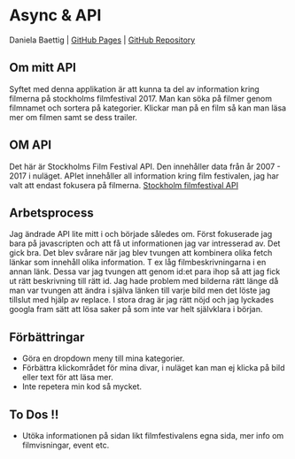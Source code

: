 # Async & API
Daniela Baettig | [GitHub Pages]( https://dbaettig.github.io/stockholmfilmfestival-API/) | [GitHub Repository](https://github.com/dbaettig/stockholmfilmfestival-API)

## Om mitt API
Syftet med denna applikation är att kunna ta del av information kring filmerna på stockholms filmfestival 2017.
Man kan söka på filmer genom filmnamet och sortera på kategorier. Klickar man på en film så kan man läsa mer om filmen samt 
se dess trailer.

## OM API
Det här är Stockholms Film Festival API. Den innehåller data från år 2007 - 2017 i nuläget. 
APIet innehåller all information kring film festivalen, jag har valt att endast fokusera på filmerna.
[Stockholm filmfestival API](http://api.stockholmfilmfestival.se/) 

## Arbetsprocess
Jag ändrade API lite mitt i och började således om. Först fokuserade jag bara på javascripten och att få ut informationen
jag var intresserad av. Det gick bra. Det blev svårare när jag blev tvungen att kombinera olika fetch länkar
som innehåll olika information. T ex låg filmbeskrivningarna i en annan länk. Dessa var jag tvungen att genom id:et para ihop
så att jag fick ut rätt beskrivning till rätt id. Jag hade problem med bilderna rätt länge då man var tvungen att ändra i själva
länken till varje bild men det löste jag tillslut med hjälp av replace. I stora drag är jag rätt nöjd och jag lyckades googla fram
sätt att lösa saker på som inte var helt självklara i början.


## Förbättringar
* Göra en dropdown meny till mina kategorier.
* Förbättra klickområdet för mina divar, i nuläget kan man ej klicka på bild eller text för att läsa mer.
* Inte repetera min kod så mycket.


## To Dos :bangbang:
* Utöka informationen på sidan likt filmfestivalens egna sida, mer info om filmvisningar, event etc.

